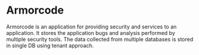 # Armorcode
Armorcode is an application for providing security and services to an application. It stores the application bugs and analysis performed by multiple security tools.
The data collected from multiple databases is stored in single DB using tenant approach. 
